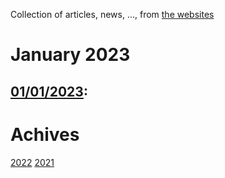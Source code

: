 Collection of articles, news, ..., from [the websites](sources.md)

# January 2023
## [01/01/2023](2023/0101.md): 

# Achives
[2022](Achive_2022.md)
[2021](Achive_2021.md)
